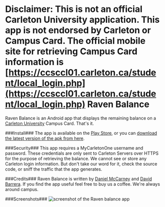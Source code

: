 Disclaimer: This is not an official Carleton University application. This app is not endorsed by Carleton or Campus Card. The official mobile site for retrieving Campus Card information is [https://ccsccl01.carleton.ca/student/local_login.php](https://ccsccl01.carleton.ca/student/local_login.php)
Raven Balance
===================

Raven Balance is an Android app that displays the remaining balance on a [Carleton University](http://www.carleton.ca) Campus Card. That's it. 

###Install###
The app is available on the [Play Store](https://play.google.com/store/apps/details?id=ca.carleton.ccsl.cubalance), or you can [download the latest version of the apk from here](https://www.ccsl.carleton.ca/~dbarrera/RavenBalance.apk). 

###Security###
This app requires a MyCarletonOne username and password. These credentials are only sent to Carleton Servers over HTTPS for the purpose of retrieving the balance. We cannot see or store any Carleton login information. But don't take our word for it, check the source code, or sniff the traffic that the app generates.

###Credits###
Raven Balance is written by [Daniel McCarney](https://binaryparadox.net) and
[David Barrera](https://www.ccsl.carleton.ca/~dbarrera/). If you find the app
useful feel free to buy us a coffee. We're always around campus.

###Screenshots###
![screenshot of the Raven balance app](https://binaryparadox.net/d/CCBalanceSS.png "App Screenshot")

